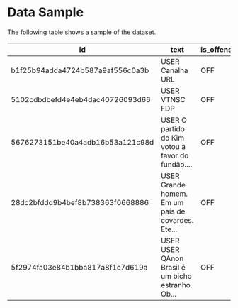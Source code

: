 # Data Sample

The following table shows a sample of the dataset.

| id                               | text                                              | is\_offensive | is\_targeted | targeted\_type | toxic\_spans                                       | health | gender\_attack | ideology | insult | other\_lifestyle | physical\_aspects | profanity\_obscene | racism | religious\_intolerance | sexism | xenophobia |
| -------------------------------- | ------------------------------------------------- | ------------- | ------------ | -------------- | -------------------------------------------------- | ------ | -------------- | -------- | ------ | ---------------- | ----------------- | ------------------ | ------ | ---------------------- | ------ | ---------- |
| b1f25b94adda4724b587a9af556c0a3b | USER Canalha URL                                  | OFF           | TIN          | IND            | \[5, 6, 7, 8, 9, 10, 11, 12, 13\]                  | FALSE  | FALSE          | FALSE    | TRUE   | FALSE            | FALSE             | FALSE              | FALSE  | FALSE                  | FALSE  | FALSE      |
| 5102cdbdbefd4e4eb4dac40726093d66 | USER VTNSC FDP                                    | OFF           | TIN          | IND            | \[5, 6, 7, 8, 9, 10, 11, 12, 13, 14\]              | FALSE  | FALSE          | FALSE    | TRUE   | FALSE            | FALSE             | TRUE               | FALSE  | FALSE                  | FALSE  | FALSE      |
| 5676273151be40a4adb16b53a121c98d | USER O partido do Kim votou à favor do fundão.... | OFF           | TIN          | IND            | None                                               | FALSE  | FALSE          | FALSE    | TRUE   | FALSE            | FALSE             | FALSE              | FALSE  | FALSE                  | FALSE  | FALSE      |
| 28dc2bfddd9b4bef8b738363f0668886 | USER Grande homem. Em um país de covardes. Ete... | OFF           | TIN          | GRP            | \[34, 35, 36, 37, 38, 39, 40, 41, 42\]             | FALSE  | FALSE          | FALSE    | TRUE   | FALSE            | FALSE             | FALSE              | FALSE  | FALSE                  | FALSE  | FALSE      |
| 5f2974fa03e84b1bba817a8f1c7d619a | USER USER QAnon Brasil é um bicho estranho. Ob... | OFF           | TIN          | IND            | \[28, 29, 30, 31, 32, 33, 34, 35, 36, 37, 38, 3... | FALSE  | FALSE          | FALSE    | TRUE   | FALSE            | FALSE             | TRUE               | FALSE  | FALSE                  | FALSE  | FALSE      |
